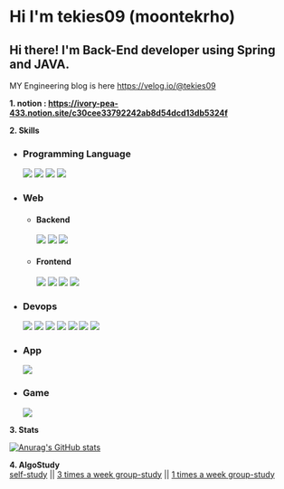 # Hi I'm tekies09 (moontekrho)

##  Hi there! I'm Back-End developer using Spring and JAVA.  

MY Engineering blog is here  https://velog.io/@tekies09
  
**1. notion :  https://ivory-pea-433.notion.site/c30cee33792242ab8d54dcd13db5324f**  

**2. Skills**  
  - ### Programming Language 
    <img src="https://img.shields.io/badge/JAVA-007396?style=for-the-badge&logo=java&logoColor=white"> <img src="https://img.shields.io/badge/C Sharp-239120?style=for-the-badge&logo=C Sharp&logoColor=white">  <img src="https://img.shields.io/badge/Kotlin-7F52FF?style=for-the-badge&logo=kotlin&logoColor=white"/>         <img src="https://img.shields.io/badge/python-3776AB?style=for-the-badge&logo=python&logoColor=white"><br>
  - ### Web  
    - #### Backend 
       <img src="https://img.shields.io/badge/Spring-6DB33F?style=for-the-badge&logo=Spring&logoColor=white"> <img src="https://img.shields.io/badge/mysql-4479A1?style=for-the-badge&logo=mysql&logoColor=white">   <img src="https://img.shields.io/badge/mongoDB-47A248?style=for-the-badge&logo=MongoDB&logoColor=white"> <br>
    - #### Frontend 
       <img src="https://img.shields.io/badge/bootstrap-7952B3?style=for-the-badge&logo=bootstrap&logoColor=white">  <img src="https://img.shields.io/badge/vue.js-4FC08D?style=for-the-badge&logo=vue.js&logoColor=white"> <img src="https://img.shields.io/badge/javascript-F7DF1E?style=for-the-badge&logo=javascript&logoColor=black">  <img src="https://img.shields.io/badge/Xml-E34F26?style=for-the-badge&logo=HTML5&logoColor=white"/> <br>
  - ### Devops   
    <img src="https://img.shields.io/badge/AmazonEC2-232F3E?style=for-the-badge&logo=Amazon AWS&logoColor=white">   <img src="https://img.shields.io/badge/git-F05032?style=for-the-badge&logo=git&logoColor=white"> <img src="https://img.shields.io/badge/Hadoop-66ccFF?style=for-the-badge&logo=ApacheHadoop&logoColor=black"> <img src="https://img.shields.io/badge/Kubernetes-326CE5?style=for-the-badge&logo=Kubernetes&logoColor=white"> <img src="https://img.shields.io/badge/NGINX-009639?style=for-the-badge&logo=NGINX&logoColor=white"> <img src="https://img.shields.io/badge/Docker-2496ED?style=for-the-badge&logo=Docker&logoColor=white"> <img src="https://img.shields.io/badge/Jenkins-D24939?style=for-the-badge&logo=Jenkins&logoColor=white"> <br>
  - ### App 
    <img src="https://img.shields.io/badge/Android-3DDC84?style=for-the-badge&logo=Android&logoColor=white"/> <br>
  - ### Game 
    <img src="https://img.shields.io/badge/Unity-FFFFFF?style=for-the-badge&logo=Unity&logoColor=black"> <br>

    
  
**3. Stats**  
  
[![Anurag's GitHub stats](https://github-readme-stats.vercel.app/api?username=tekies09)](https://github.com/anuraghazra/github-readme-stats)


**4. AlgoStudy**  
[self-study](https://github.com/tekies09/Algo)  || 
[3 times a week group-study](https://github.com/DailyPSStudy/Algo)  || 
[1 times a week group-study](https://github.com/incheon-kim/leftovers-algo)
